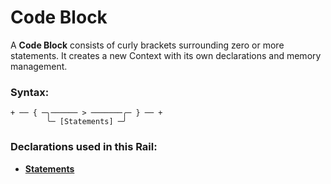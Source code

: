 
# Code Block

A **Code Block** consists of curly brackets
surrounding zero or more statements.
It creates a new Context with its own
declarations and memory management.

### Syntax:

    + ── { ─╮────── > ───────╭─ } ── +
            ╰─ [Statements] ─╯

### Declarations used in this Rail:

- [**Statements**](RailRoads/Statements.md)
